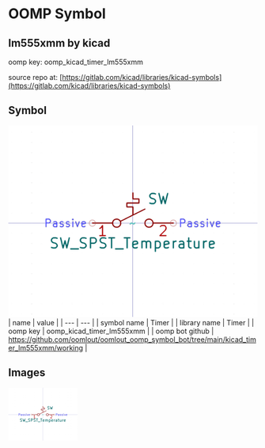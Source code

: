# OOMP Symbol  
## lm555xmm  by kicad  
  
oomp key: oomp_kicad_timer_lm555xmm  
  
source repo at: [https://gitlab.com/kicad/libraries/kicad-symbols](https://gitlab.com/kicad/libraries/kicad-symbols)  
## Symbol  
  
[![working.png](working_600.png)](working.png)  
| name | value | 
| --- | --- | 
| symbol name | Timer | 
| library name | Timer | 
| oomp key | oomp_kicad_timer_lm555xmm | 
| oomp bot github | https://github.com/oomlout/oomlout_oomp_symbol_bot/tree/main/kicad_timer_lm555xmm/working | 
## Images  
  
[![working.png](working_140.png)](working.png)  
